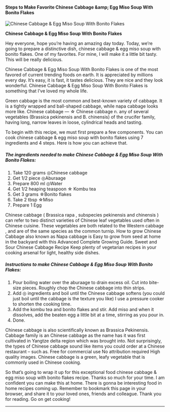             

#### Steps to Make Favorite Chinese Cabbage &amp;amp; Egg Miso Soup With Bonito Flakes

![Chinese Cabbage &amp; Egg Miso Soup With Bonito Flakes](https://img-global.cpcdn.com/recipes/4687551962021888/751x532cq70/chinese-cabbage-egg-miso-soup-with-bonito-flakes-recipe-main-photo.jpg)

**Chinese Cabbage &amp; Egg Miso Soup With Bonito Flakes**

Hey everyone, hope you’re having an amazing day today. Today, we’re going to prepare a distinctive dish, chinese cabbage & egg miso soup with bonito flakes. One of my favorites. For mine, I will make it a little bit tasty. This will be really delicious.

Chinese Cabbage & Egg Miso Soup With Bonito Flakes is one of the most favored of current trending foods on earth. It is appreciated by millions every day. It’s easy, it is fast, it tastes delicious. They are nice and they look wonderful. Chinese Cabbage & Egg Miso Soup With Bonito Flakes is something that I’ve loved my whole life.

Green cabbage is the most common and best-known variety of cabbage. It is a tightly wrapped and ball-shaped cabbage, while napa cabbage looks more like. Chinese cabbage — ☆ Chinese cabbage n. any of several vegetables (Brassica pekinensis and B. chinensis) of the crucifer family, having long, narrow leaves in loose, cylindrical heads and tasting.

To begin with this recipe, we must first prepare a few components. You can cook chinese cabbage & egg miso soup with bonito flakes using 7 ingredients and 4 steps. Here is how you can achieve that.

##### The ingredients needed to make Chinese Cabbage & Egg Miso Soup With Bonito Flakes:

1.  Take 120 grams ◎Chinese cabbage
2.  Get 1/2 piece ◎Aburaage
3.  Prepare 800 ml ◎Water
4.  Get 1/2 heaping teaspoon ☆ Kombu tea
5.  Get 3 grams ☆Bonito flakes
6.  Take 2 tbsp ☆Miso
7.  Prepare 1 Egg

Chinese cabbage ( Brassica rapa , subspecies pekinensis and chinensis ) can refer to two distinct varieties of Chinese leaf vegetables used often in Chinese cuisine. These vegetables are both related to the Western cabbage , and are of the same species as the common turnip. How to grow Chinese Cabbage also known as Napa cabbage is Easy to grow from seed at home in the backyard with this Advanced Complete Growing Guide. Sweet and Sour Chinese Cabbage Recipe Keep plenty of vegetarian recipes in your cooking arsenal for light, healthy side dishes.

##### Instructions to make Chinese Cabbage & Egg Miso Soup With Bonito Flakes:

1.  Pour boiling water over the aburaage to drain excess oil. Cut into bite-size pieces. Roughly chop the Chinese cabbage into thin strips.
2.  Add ◎ ingredients and boil until the Chinese cabbage softens (you could just boil until the cabbage is the texture you like) I use a pressure cooker to shorten the cooking time.
3.  Add the kombu tea and bonito flakes and stir. Add miso and when it dissolves, add the beaten egg a little bit at a time, stirring as you pour in.
4.  Done.

Chinese cabbage is also scientifically known as Brassica Pekinensis. Cabbage family is an Chinese cabbage as the name has it was first cultivated in Yangtze delta region which was brought into. Not surprisingly, the types of Chinese cabbage sound like items you could order at a Chinese restaurant – such as. Free for commercial use No attribution required High quality images. Chinese cabbage is a green, leafy vegetable that is commonly used in Chinese cooking.

So that’s going to wrap it up for this exceptional food chinese cabbage & egg miso soup with bonito flakes recipe. Thanks so much for your time. I am confident you can make this at home. There is gonna be interesting food in home recipes coming up. Remember to bookmark this page in your browser, and share it to your loved ones, friends and colleague. Thank you for reading. Go on get cooking!

* * *